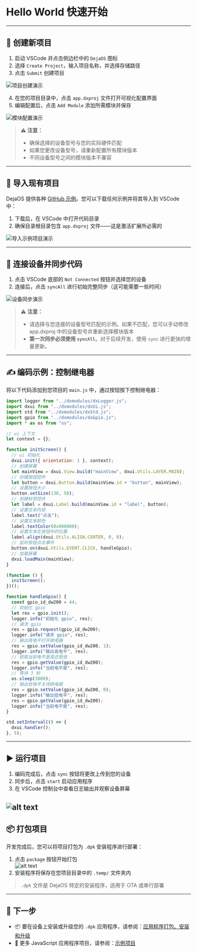 # Hello World 快速开始

---

## 📁 创建新项目

1. 启动 VSCode 并点击侧边栏中的 `DejaOS` 图标
2. 选择 `Create Project`，输入项目名称，并选择存储路径
3. 点击 `Submit` 创建项目

![项目创建演示](/img/demo-2.gif)

4. 在您的项目目录中，点击 `app.dxproj` 文件打开可视化配置界面
5. 编辑配置后，点击 `Add Module` 添加所需模块并保存

![模块配置演示](/img/demo-4.gif)

> ⚠️ **注意：**
>
> - 确保选择的设备型号与您的实际硬件匹配
> - 如果您更改设备型号，请重新配置所有模块版本
> - 不同设备型号之间的模块版本不兼容

---

## 📂 导入现有项目

DejaOS 提供各种 [GitHub 示例](https://github.com/DejaOS/DejaOS)。您可以下载任何示例并将其导入到 VSCode 中：

1. 下载后，在 VSCode 中打开代码目录
2. 确保目录根目录包含 `app.dxproj` 文件——这是激活扩展所必需的

![导入示例项目演示](/img/demo-12.gif)

---

## 🔌 连接设备并同步代码

1. 点击 VSCode 底部的 `Not Connected` 按钮并选择您的设备
2. 连接后，点击 `syncAll` 进行初始完整同步（这可能需要一些时间）

![设备同步演示](/img/demo-6.gif)
> ⚠️ **注意：**
> - 请选择与您连接的设备型号匹配的示例。如果不匹配，您可以手动修改 app.dxproj 中的设备型号并重新选择模块版本
> - **第一次同步必须使用 `syncAll`**。对于后续开发，使用 `sync` 进行更快的增量更新。

---

## ✍️ 编码示例：控制继电器

将以下代码添加到您项目的 `main.js` 中，通过按钮按下控制继电器：

```js
import logger from "../dxmodules/dxLogger.js";
import dxui from "../dxmodules/dxUi.js";
import std from "../dxmodules/dxStd.js";
import gpio from "../dxmodules/dxGpio.js";
import * as os from "os";

// ui 上下文
let context = {};

function initScreen() {
  // ui 初始化
  dxui.init({ orientation: 1 }, context);
  // 创建屏幕
  let mainView = dxui.View.build("mainView", dxui.Utils.LAYER.MAIN);
  // 创建按钮控件
  let button = dxui.Button.build(mainView.id + "button", mainView);
  // 设置按钮大小
  button.setSize(130, 50);
  // 创建标签控件
  let label = dxui.Label.build(mainView.id + "label", button);
  // 设置文本内容
  label.text("点击");
  // 设置文本颜色
  label.textColor(0x000000);
  // 设置文本在按钮中的位置
  label.align(dxui.Utils.ALIGN.CENTER, 0, 0);
  // 监听按钮点击事件
  button.on(dxui.Utils.EVENT.CLICK, handleGpio);
  // 加载屏幕
  dxui.loadMain(mainView);
}

(function () {
  initScreen();
})();

function handleGpio() {
  const gpio_id_dw200 = 44;
  // 初始化 gpio
  let res = gpio.init();
  logger.info("初始化 gpio", res);
  // 请求 gpio
  res = gpio.request(gpio_id_dw200);
  logger.info("请求 gpio", res);
  // 输出高电平打开继电器
  res = gpio.setValue(gpio_id_dw200, 1);
  logger.info("输出高电平", res);
  // 获取当前电平是高还是低
  res = gpio.getValue(gpio_id_dw200);
  logger.info("当前电平是", res);
  // 等待 3 秒
  os.sleep(3000);
  // 输出低电平关闭继电器
  res = gpio.setValue(gpio_id_dw200, 0);
  logger.info("输出低电平", res);
  res = gpio.getValue(gpio_id_dw200);
  logger.info("当前电平是", res);
}

std.setInterval(() => {
  dxui.handler();
}, 5);
```

---

## ▶️ 运行项目

1. 编码完成后，点击 `sync` 按钮将更改上传到您的设备
2. 同步后，点击 `start` 启动应用程序
3. 在 VSCode 控制台中查看日志输出并观察设备屏幕

## ![alt text](/img/demo-8.gif)

## 📦 打包项目

开发完成后，您可以将项目打包为 `.dpk` 安装程序进行部署：

1. 点击 `package` 按钮开始打包  
   ![alt text](/img/demo-10.gif)
2. 安装程序将保存在您项目目录中的 `.temp/` 文件夹内

> `.dpk` 文件是 DejaOS 特定的安装程序，适用于 OTA 或串行部署

---

## 📘 下一步

- 📦 要在设备上安装或升级您的 `.dpk` 应用程序，请参阅：[应用程序打包、安装和升级](./app.md)
- 🧪 更多 JavaScript 应用程序项目，请参阅：[示例项目](https://github.com/DejaOS/DejaOS/tree/main/demos)